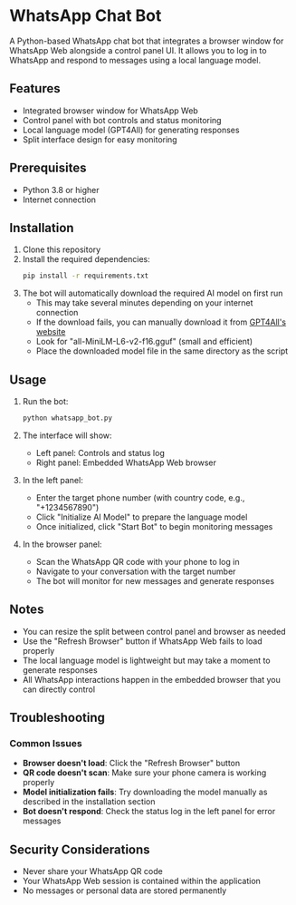 # WhatsApp Chat Bot

A Python-based WhatsApp chat bot that integrates a browser window for WhatsApp Web alongside a control panel UI. It allows you to log in to WhatsApp and respond to messages using a local language model.

## Features

- Integrated browser window for WhatsApp Web
- Control panel with bot controls and status monitoring
- Local language model (GPT4All) for generating responses
- Split interface design for easy monitoring

## Prerequisites

- Python 3.8 or higher
- Internet connection

## Installation

1. Clone this repository
2. Install the required dependencies:
   ```bash
   pip install -r requirements.txt
   ```
3. The bot will automatically download the required AI model on first run
   - This may take several minutes depending on your internet connection
   - If the download fails, you can manually download it from [GPT4All's website](https://gpt4all.io/models)
   - Look for "all-MiniLM-L6-v2-f16.gguf" (small and efficient)
   - Place the downloaded model file in the same directory as the script

## Usage

1. Run the bot:
   ```bash
   python whatsapp_bot.py
   ```
2. The interface will show:
   - Left panel: Controls and status log
   - Right panel: Embedded WhatsApp Web browser

3. In the left panel:
   - Enter the target phone number (with country code, e.g., "+1234567890")
   - Click "Initialize AI Model" to prepare the language model
   - Once initialized, click "Start Bot" to begin monitoring messages

4. In the browser panel:
   - Scan the WhatsApp QR code with your phone to log in
   - Navigate to your conversation with the target number
   - The bot will monitor for new messages and generate responses

## Notes

- You can resize the split between control panel and browser as needed
- Use the "Refresh Browser" button if WhatsApp Web fails to load properly
- The local language model is lightweight but may take a moment to generate responses
- All WhatsApp interactions happen in the embedded browser that you can directly control

## Troubleshooting

### Common Issues

- **Browser doesn't load**: Click the "Refresh Browser" button
- **QR code doesn't scan**: Make sure your phone camera is working properly
- **Model initialization fails**: Try downloading the model manually as described in the installation section
- **Bot doesn't respond**: Check the status log in the left panel for error messages

## Security Considerations

- Never share your WhatsApp QR code
- Your WhatsApp Web session is contained within the application
- No messages or personal data are stored permanently 
